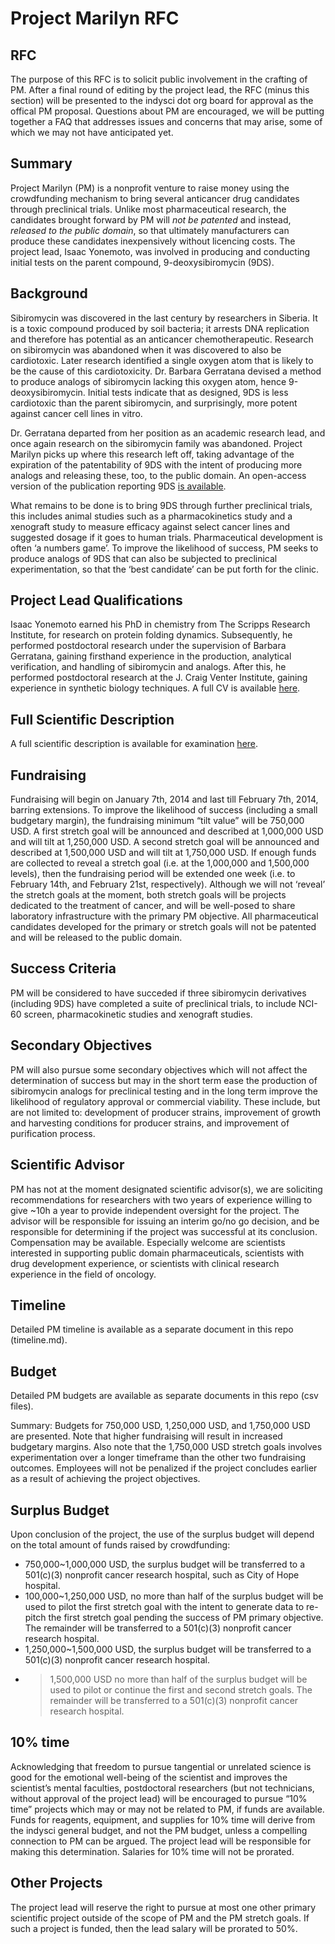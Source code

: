 Project Marilyn RFC
===================

RFC
---
The purpose of this RFC is to solicit public involvement in the crafting of PM. After a final round 
of editing by the project lead, the RFC (minus this section) will be presented to the indysci dot org 
board for approval as the offical PM proposal. Questions about PM are encouraged, we will be putting 
together a FAQ that addresses issues and concerns that may arise, some of which we may not have 
anticipated yet.


Summary
-------
Project Marilyn (PM) is a nonprofit venture to raise money using the crowdfunding mechanism to bring 
several anticancer drug candidates through preclinical trials. Unlike most pharmaceutical research, 
the candidates brought forward by PM will *not be patented* and instead, *released to the public domain*, 
so that ultimately manufacturers can produce these candidates inexpensively without licencing costs. 
The project lead, Isaac Yonemoto, was involved in producing and conducting initial tests on the parent 
compound, 9-deoxysibiromycin (9DS).

Background
----------
Sibiromycin was discovered in the last century by researchers in Siberia. It is a toxic compound produced 
by soil bacteria; it arrests DNA replication and therefore has potential as an anticancer chemotherapeutic. 
Research on sibiromycin was abandoned when it was discovered to also be cardiotoxic. Later research 
identified a single oxygen atom that is likely to be the cause of this cardiotoxicity. Dr. Barbara Gerratana 
devised a method to produce analogs of sibiromycin lacking this oxygen atom, hence 9-deoxysibiromycin. 
Initial tests indicate that as designed, 9DS is less cardiotoxic than the parent sibiromycin, and surprisingly, 
more potent against cancer cell lines in vitro.

Dr. Gerratana departed from her position as an academic research lead, and once again research on the 
sibiromycin family was abandoned. Project Marilyn picks up where this research left off, taking advantage of 
the expiration of the patentability of 9DS with the intent of producing more analogs and releasing these, 
too, to the public domain. An open-access version of the publication reporting 9DS [is available](http://www.ncbi.nlm.nih.gov/pmc/articles/PMC3376188/).

What remains to be done is to bring 9DS through further preclinical trials, this includes animal studies 
such as a pharmacokinetics study and a xenograft study to measure efficacy against select cancer lines and 
suggested dosage if it goes to human trials. Pharmaceutical development is often ‘a numbers game’. To 
improve the likelihood of success, PM seeks to produce analogs of 9DS that can also be subjected to preclinical 
experimentation, so that the ‘best candidate’ can be put forth for the clinic.

Project Lead Qualifications
---------------------------
Isaac Yonemoto earned his PhD in chemistry from The Scripps Research Institute, for research on protein folding 
dynamics. Subsequently, he performed postdoctoral research under the supervision of Barbara Gerratana, gaining 
firsthand experience in the production, analytical verification, and handling of sibiromycin and analogs. After 
this, he performed postdoctoral research at the J. Craig Venter Institute, gaining experience in synthetic 
biology techniques. A full CV is available [here](http://indysci.org/board/CV.pdf).

Full Scientific Description
---------------------------
A full scientific description is available for examination [here](http://indysci.org/projectmarilyn/description.html).

Fundraising
-----------
Fundraising will begin on January 7th, 2014 and last till February 7th, 2014, barring extensions. To improve 
the likelihood of success (including a small budgetary margin), the fundraising minimum “tilt value” will be 
750,000 USD. A first stretch goal will be announced and described at 1,000,000 USD and will tilt at 1,250,000 
USD. A second stretch goal will be announced and described at 1,500,000 USD and will tilt at 1,750,000 USD. 
If enough funds are collected to reveal a stretch goal (i.e. at the 1,000,000 and 1,500,000 levels), then the 
fundraising period will be extended one week (i.e. to February 14th, and February 21st, respectively). Although 
we will not ‘reveal’ the stretch goals at the moment, both stretch goals will be projects dedicated to the 
treatment of cancer, and will be well-posed to share laboratory infrastructure with the primary PM objective. 
All pharmaceutical candidates developed for the primary or stretch goals will not be patented and will be 
released to the public domain.

Success Criteria
----------------
PM will be considered to have succeded if three sibiromycin derivatives (including 9DS) have completed a 
suite of preclinical trials, to include NCI-60 screen, pharmacokinetic studies and xenograft studies.

Secondary Objectives
--------------------
PM will also pursue some secondary objectives which will not affect the determination of success but may in 
the short term ease the production of sibiromycin analogs for preclinical testing and in the long term improve 
the likelihood of regulatory approval or commercial viability. These include, but are not limited to: development 
of producer strains, improvement of growth and harvesting conditions for producer strains, and improvement of 
purification process.

Scientific Advisor
------------------
PM has not at the moment designated scientific advisor(s), we are soliciting recommendations for researchers 
with two years of experience willing to give ~10h a year to provide independent oversight for the project. 
The advisor will be responsible for issuing an interim go/no go decision, and be responsible for determining 
if the project was successful at its conclusion. Compensation may be available. Especially welcome are 
scientists interested in supporting public domain pharmaceuticals, scientists with drug development experience, 
or scientists with clinical research experience in the field of oncology.

Timeline
--------
Detailed PM timeline is available as a separate document in this repo (timeline.md).

Budget
------
Detailed PM budgets are available as separate documents in this repo (csv files).

Summary: Budgets for 750,000 USD, 1,250,000 USD, and 1,750,000 USD are presented. Note that higher fundraising 
will result in increased budgetary margins. Also note that the 1,750,000 USD stretch goals involves 
experimentation over a longer timeframe than the other two fundraising outcomes. Employees will not be 
penalized if the project concludes earlier as a result of achieving the project objectives.

Surplus Budget
--------------
Upon conclusion of the project, the use of the surplus budget will depend on the total amount of funds raised 
by crowdfunding:

* 750,000~1,000,000 USD, the surplus budget will be transferred to a 501(c)(3) nonprofit cancer research hospital, such as City of Hope hospital.  
* 100,000~1,250,000 USD, no more than half of the surplus budget will be used to pilot the first stretch goal with the intent to generate data to re-pitch the first stretch goal pending the success of PM primary objective. The remainder will be transferred to a 501(c)(3) nonprofit cancer research hospital.
* 1,250,000~1,500,000 USD, the surplus budget will be transferred to a 501(c)(3) nonprofit cancer research hospital.
* > 1,500,000 USD no more than half of the surplus budget will be used to pilot or continue the first and second stretch goals. The remainder will be transferred to a 501(c)(3) nonprofit cancer research hospital.

10% time
--------
Acknowledging that freedom to pursue tangential or unrelated science is good for the emotional well-being of the 
scientist and improves the scientist’s mental faculties, postdoctoral researchers (but not technicians, without 
approval of the project lead) will be encouraged to pursue “10% time” projects which may or may not be related 
to PM, if funds are available. Funds for reagents, equipment, and supplies for 10% time will derive from the 
indysci general budget, and not the PM budget, unless a compelling connection to PM can be argued. The project 
lead will be responsible for making this determination. Salaries for 10% time will not be prorated.

Other Projects
--------------
The project lead will reserve the right to pursue at most one other primary scientific project outside of the scope 
of PM and the PM stretch goals. If such a project is funded, then the lead salary will be prorated to 50%.
